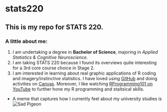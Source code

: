 # stats220

## This is my repo for STATS 220. 

### A little about me:

<!--- numbered lists --->
1. I am undertaking a degree in **Bachelor of Science**, majoring in *Applied Statistics & Cognitive Neuroscience*.
2. I am taking STATS 220 because I found its overviews quite interesting for a 3rd core course choice in Stage 2.
3. I am interested in learning about real graphic applications of R coding and imagery/instinctive statistics. I have loved using [GitHub](https://github.com/) and doing activities on [Canvas](https://canvas.auckland.ac.nz/). Moreover, I like watching [RProgramming101 on YouTube](https://www.youtube.com/@RProgramming101/videos) to further hone my R programming and staitsical skills.

<!--- unordered lists --->
* A meme that captures how I currently feel about my university studies is ![Sad Pigeon](https://c.tenor.com/Pa3SHW2PCX0AAAAd/tenor.gif)
